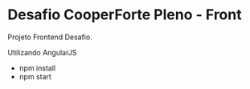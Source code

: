 # Desafio CooperForte Pleno - Front
Projeto Frontend Desafio.

Utilizando AngularJS

- npm install
- npm start


